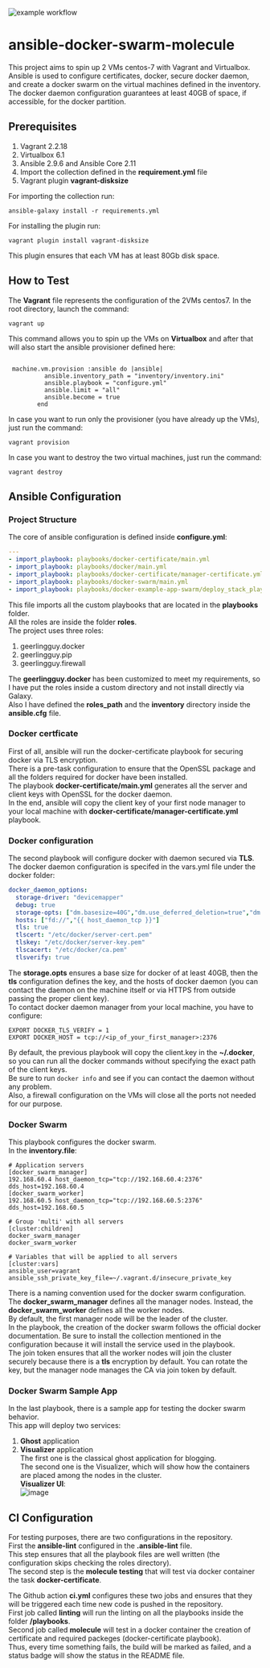 ![example workflow](https://github.com/MovieMaker93/ansible-docker-swarm-molecule/actions/workflows/ci.yml/badge.svg)

# ansible-docker-swarm-molecule

This project aims to spin up 2 VMs centos-7 with Vagrant and Virtualbox.   
Ansible is used to configure certificates, docker, secure docker daemon, and create a docker swarm on the virtual machines defined in the inventory.   
The docker daemon configuration guarantees at least 40GB of space, if accessible, for the docker partition.

## Prerequisites

1. Vagrant 2.2.18
2. Virtualbox 6.1
3. Ansible 2.9.6 and Ansible Core 2.11 
4. Import the collection defined in the **requirement.yml** file
5. Vagrant plugin **vagrant-disksize**

For importing the collection run:  
```
ansible-galaxy install -r requirements.yml
```
For installing the plugin run:
```
vagrant plugin install vagrant-disksize
```

This plugin ensures that each VM has at least 80Gb disk space.  
## How to Test

The **Vagrant** file represents the configuration of the 2VMs centos7. 
In the root directory, launch the command:   
```
vagrant up 
```
This command allows you to spin up the VMs on **Virtualbox** and after that will also start the ansible provisioner defined here:  
```

 machine.vm.provision :ansible do |ansible|
          ansible.inventory_path = "inventory/inventory.ini"
          ansible.playbook = "configure.yml"
          ansible.limit = "all"
          ansible.become = true
        end
```

In case you want to run only the provisioner (you have already up the VMs), just run the command:  
```
vagrant provision
```
In case you want to destroy the two virtual machines, just run the command:  
```
vagrant destroy
```  

## Ansible Configuration
### Project Structure
The core of ansible configuration is defined inside **configure.yml**:  
```yml
---
- import_playbook: playbooks/docker-certificate/main.yml
- import_playbook: playbooks/docker/main.yml
- import_playbook: playbooks/docker-certificate/manager-certificate.yml
- import_playbook: playbooks/docker-swarm/main.yml
- import_playbook: playbooks/docker-example-app-swarm/deploy_stack_playbook.yml
```
This file imports all the custom playbooks that are located in the **playbooks** folder.  
All the roles are inside the folder **roles**.  
The project uses three roles:
1. geerlingguy.docker
2. geerlingguy.pip
3. geerlingguy.firewall

The **geerlingguy.docker** has been customized to meet my requirements, so I have put the roles inside a custom directory and not install directly via Galaxy.  
Also I have defined the **roles_path** and the **inventory** directory inside the **ansible.cfg** file.  

### Docker certficate
First of all, ansible will run the docker-certificate playbook for securing docker via TLS encryption.   
There is a pre-task configuration to ensure that the OpenSSL package and all the folders required for docker have been installed.    
The playbook **docker-certificate/main.yml** generates all the server and client keys with OpenSSL for the docker daemon.    
In the end, ansible will copy the client key of your first node manager to your local machine with **docker-certificate/manager-certificate.yml** playbook.  
### Docker configuration
The second playbook will configure docker with daemon secured via **TLS**. The docker daemon configuration is specifed in the vars.yml file under the docker folder:  
```yml
docker_daemon_options:
  storage-driver: "devicemapper"
  debug: true
  storage-opts: ["dm.basesize=40G","dm.use_deferred_deletion=true","dm.use_deferred_removal=true"]
  hosts: ["fd://","{{ host_daemon_tcp }}"]
  tls: true
  tlscert: "/etc/docker/server-cert.pem"
  tlskey: "/etc/docker/server-key.pem"
  tlscacert: "/etc/docker/ca.pem"
  tlsverify: true
```
The **storage.opts** ensures a base size for docker of at least 40GB, then the **tls** configuration defines the key, and the hosts of docker daemon (you can contact the daemon on the machine itself or via HTTPS from outside passing the proper client key).  
To contact docker daemon manager from your local machine, you have to configure:  

``` EXPORT DOCKER_TLS_VERIFY = 1 ```  
``` EXPORT DOCKER_HOST = tcp://<ip_of_your_first_manager>:2376 ```  

By default, the previous playbook will copy the client.key in the **~/.docker**, so you can run all the docker commands without specifying the exact path of the client keys.  
Be sure to run ``` docker info ``` and see if you can contact the daemon without any problem.  
Also, a firewall configuration on the VMs will close all the ports not needed for our purpose.  

### Docker Swarm

This playbook configures the docker swarm.  
In the **inventory.file**:  
```
# Application servers
[docker_swarm_manager]
192.168.60.4 host_daemon_tcp="tcp://192.168.60.4:2376" dds_host=192.168.60.4
[docker_swarm_worker]
192.168.60.5 host_daemon_tcp="tcp://192.168.60.5:2376" dds_host=192.168.60.5

# Group 'multi' with all servers
[cluster:children]
docker_swarm_manager
docker_swarm_worker

# Variables that will be applied to all servers  
[cluster:vars]
ansible_user=vagrant
ansible_ssh_private_key_file=~/.vagrant.d/insecure_private_key
```
There is a naming convention used for the docker swarm configuration.  
The **docker_swarm_manager** defines all the manager nodes. Instead, the **docker_swarm_worker** defines all the worker nodes.   
By default, the first manager node will be the leader of the cluster.  
In the playbook, the creation of the docker swarm follows the official docker documentation. Be sure to install the collection mentioned in the configuration because it will install the service used in the playbook.  
The join token ensures that all the worker nodes will join the cluster securely because there is a **tls** encryption by default. You can rotate the key, but the manager node manages the CA via join token by default.  

### Docker Swarm Sample App
In the last playbook, there is a sample app for testing the docker swarm behavior.    
This app will deploy two services:  
1. **Ghost** application  
2. **Visualizer** application  
The first one is the classical ghost application for blogging.  
The second one is the Visualizer, which will show how the containers are placed among the nodes in the cluster.    
**Visualizer UI**:  
![image](/visualizer.png)  
## CI Configuration
For testing purposes, there are two configurations in the repository.   
First the **ansible-lint** configured in the **.ansible-lint** file.   
This step ensures that all the playbook files are well written (the configuration skips checking the roles directory).   
The second step is the **molecule testing** that will test via docker container the task **docker-certificate**.  

The Github action **ci.yml** configures these two jobs and ensures that they will be triggered each time new code is pushed in the repository.  
First job called **linting** will run the linting on all the playbooks inside the folder **/playbooks**.   
Second job called **molecule** will test in a docker container the creation of certificate and required packeges (docker-certificate playbook).    
Thus, every time something fails, the build will be marked as failed, and a status badge will show the status in the README file.  





